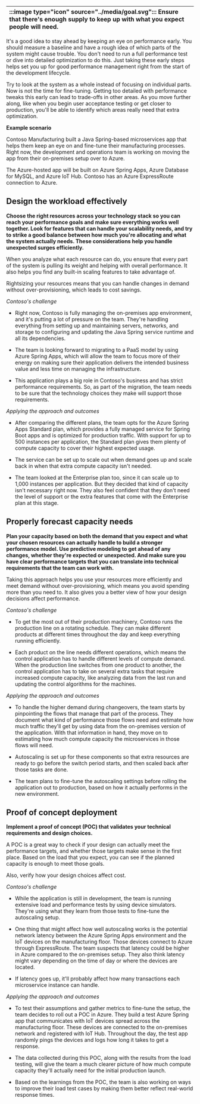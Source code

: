 | :::image type="icon" source="../media/goal.svg"::: Ensure that there's enough supply to keep up with what you expect people will need. |
| :----------------------------------------------------------------------------------------------------------------------------- |

It's a good idea to stay ahead by keeping an eye on performance early. You should measure a baseline and have a rough idea of which parts of the system might cause trouble. You don't need to run a full performance test or dive into detailed optimization to do this. Just taking these early steps helps set you up for good performance management right from the start of the development lifecycle.

Try to look at the system as a whole instead of focusing on individual parts. Now is not the time for fine-tuning. Getting too detailed with performance tweaks this early can lead to trade-offs in other areas. As you move further along, like when you begin user acceptance testing or get closer to production, you'll be able to identify which areas really need that extra optimization.

**Example scenario**

Contoso Manufacturing built a Java Spring-based microservices app that helps them keep an eye on and fine-tune their manufacturing processes. Right now, the development and operations team is working on moving the app from their on-premises setup over to Azure.

The Azure-hosted app will be built on Azure Spring Apps, Azure Database for MySQL, and Azure IoT Hub. Contoso has an Azure ExpressRoute connection to Azure.

## Design the workload effectively

**Choose the right resources across your technology stack so you can reach your performance goals and make sure everything works well together. Look for features that can handle your scalability needs, and try to strike a good balance between how much you're allocating and what the system actually needs. These considerations help you handle unexpected surges efficiently.**

When you analyze what each resource can do, you ensure that every part of the system is pulling its weight and helping with overall performance. It also helps you find any built-in scaling features to take advantage of.

Rightsizing your resources means that you can handle changes in demand without over-provisioning, which leads to cost savings.

*Contoso's challenge*

- Right now, Contoso is fully managing the on-premises app environment, and it's putting a lot of pressure on the team. They're handling everything from setting up and maintaining servers, networks, and storage to configuring and updating the Java Spring service runtime and all its dependencies.

- The team is looking forward to migrating to a PaaS model by using Azure Spring Apps, which will allow the team to focus more of their energy on making sure their application delivers the intended business value and less time on managing the infrastructure.
- This application plays a big role in Contoso's business and has strict performance requirements. So, as part of the migration, the team needs to be sure that the technology choices they make will support those requirements.

*Applying the approach and outcomes*

- After comparing the different plans, the team opts for the Azure Spring Apps Standard plan, which provides a fully managed service for Spring Boot apps and is optimized for production traffic. With support for up to 500 instances per application, the Standard plan gives them plenty of compute capacity to cover their highest expected usage.

- The service can be set up to scale out when demand goes up and scale back in when that extra compute capacity isn't needed.
- The team looked at the Enterprise plan too, since it can scale up to 1,000 instances per application. But they decided that kind of capacity isn't necessary right now. They also feel confident that they don't need the level of support or the extra features that come with the Enterprise plan at this stage.

## Properly forecast capacity needs

**Plan your capacity based on both the demand that you expect and what your chosen resources can actually handle to build a stronger performance model. Use predictive modeling to get ahead of any changes, whether they're expected or unexpected. And make sure you have clear performance targets that you can translate into technical requirements that the team can work with.**

Taking this approach helps you use your resources more efficiently and meet demand without over-provisioning, which means you avoid spending more than you need to. It also gives you a better view of how your design decisions affect performance.

*Contoso's challenge*

- To get the most out of their production machinery, Contoso runs the production line on a rotating schedule. They can make different products at different times throughout the day and keep everything running efficiently.

- Each product on the line needs different operations, which means the control application has to handle different levels of compute demand. When the production line switches from one product to another, the control application has to take on several extra tasks that require increased compute capacity, like analyzing data from the last run and updating the control algorithms for the machines.

*Applying the approach and outcomes*

- To handle the higher demand during changeovers, the team starts by pinpointing the flows that manage that part of the process. They document what kind of performance those flows need and estimate how much traffic they'll get by using data from the on-premises version of the application. With that information in hand, they move on to estimating how much compute capacity the microservices in those flows will need.

- Autoscaling is set up for these components so that extra resources are ready to go before the switch period starts, and then scaled back after those tasks are done.
- The team plans to fine-tune the autoscaling settings before rolling the application out to production, based on how it actually performs in the new environment.

## Proof of concept deployment

**Implement a proof of concept (POC) that validates your technical requirements and design choices.**

A POC is a great way to check if your design can actually meet the performance targets, and whether those targets make sense in the first place. Based on the load that you expect, you can see if the planned capacity is enough to meet those goals.

Also, verify how your design choices affect cost.

*Contoso's challenge*

- While the application is still in development, the team is running extensive load and performance tests by using device simulators. They're using what they learn from those tests to fine-tune the autoscaling setup.

- One thing that might affect how well autoscaling works is the potential network latency between the Azure Spring Apps environment and the IoT devices on the manufacturing floor. Those devices connect to Azure through ExpressRoute. The team suspects that latency could be higher in Azure compared to the on-premises setup. They also think latency might vary depending on the time of day or where the devices are located.
- If latency goes up, it'll probably affect how many transactions each microservice instance can handle.

*Applying the approach and outcomes*

- To test their assumptions and gather metrics to fine-tune the setup, the team decides to roll out a POC in Azure. They build a test Azure Spring app that communicates with IoT devices spread across the manufacturing floor. These devices are connected to the on-premises network and registered with IoT Hub. Throughout the day, the test app randomly pings the devices and logs how long it takes to get a response.

- The data collected during this POC, along with the results from the load testing, will give the team a much clearer picture of how much compute capacity they'll actually need for the initial production launch.
- Based on the learnings from the POC, the team is also working on ways to improve their load test cases by making them better reflect real-world response times.

